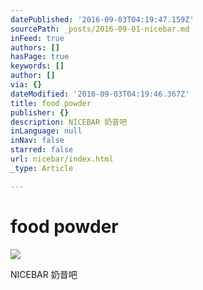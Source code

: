 ```yaml
---
datePublished: '2016-09-03T04:19:47.159Z'
sourcePath: _posts/2016-09-01-nicebar.md
inFeed: true
authors: []
hasPage: true
keywords: []
author: []
via: {}
dateModified: '2016-09-03T04:19:46.367Z'
title: food powder
publisher: {}
description: NICEBAR 奶昔吧
inLanguage: null
inNav: false
starred: false
url: nicebar/index.html
_type: Article

---
```

# food powder
![](https://the-grid-user-content.s3-us-west-2.amazonaws.com/b3b59a6b-5bca-4def-afd1-028d89711ccc.png)

NICEBAR 奶昔吧